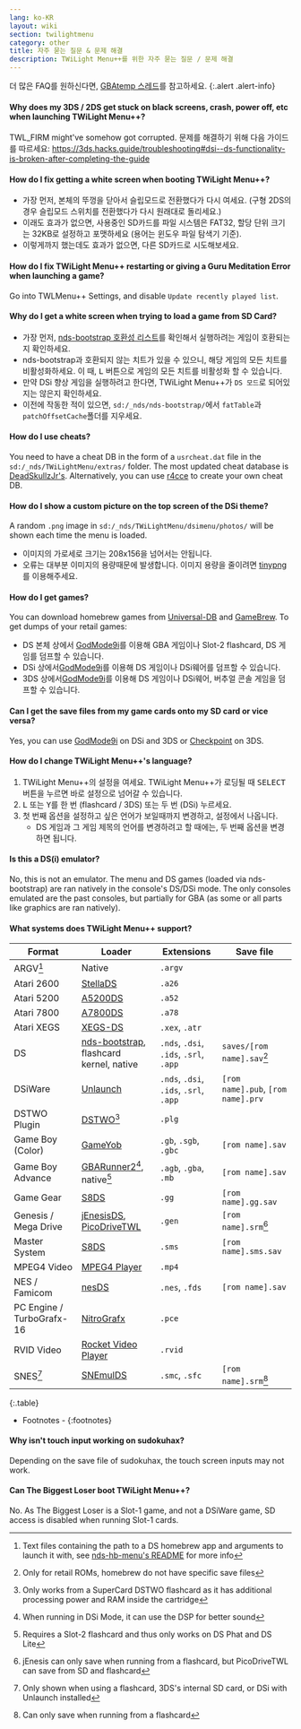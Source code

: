 ```yaml
---
lang: ko-KR
layout: wiki
section: twilightmenu
category: other
title: 자주 묻는 질문 & 문제 해결
description: TWiLight Menu++를 위한 자주 묻는 질문 / 문제 해결
---
```


더 많은 FAQ를 원하신다면, [GBAtemp 스레드](https://gbatemp.net/threads/ds-i-3ds-twilight-menu-gui-for-ds-i-games-and-ds-i-menu-replacement.472200/)를 참고하세요.
{:.alert .alert-info}

#### Why does my 3DS / 2DS get stuck on black screens, crash, power off, etc when launching TWiLight Menu++?
TWL_FIRM might've somehow got corrupted. 문제를 해결하기 위해 다음 가이드를 따르세요: <https://3ds.hacks.guide/troubleshooting#dsi--ds-functionality-is-broken-after-completing-the-guide>

#### How do I fix getting a white screen when booting TWiLight Menu++?
- 가장 먼저, 본체의 뚜껑을 닫아서 슬립모드로 전환했다가 다시 여세요. (구형 2DS의 경우 슬립모드 스위치를 전환했다가 다시 원래대로 돌리세요.)
- 이래도 효과가 없으면, 사용중인 SD카드를 파일 시스템은 FAT32, 할당 단위 크기는 32KB로 설정하고 포맷하세요 (용어는 윈도우 파일 탐색기 기준).
- 이렇게까지 했는데도 효과가 없으면, 다른 SD카드로 시도해보세요.

#### How do I fix TWiLight Menu++ restarting or giving a Guru Meditation Error when launching a game?
Go into TWLMenu++ Settings, and disable `Update recently played list`.

#### Why do I get a white screen when trying to load a game from SD Card?
- 가장 먼저, [nds-bootstrap 호환성 리스트](https://docs.google.com/spreadsheets/d/1LRTkXOUXraTMjg1eedz_f7b5jiuyMv2x6e_jY_nyHSc/htmlview#gid=0)를 확인해서 실행하려는 게임이 호환되는지 확인하세요.
- nds-bootstrap과 호환되지 않는 치트가 있을 수 있으니, 해당 게임의 모든 치트를 비활성화하세요. 이 때, <kbd class="l">L</kbd> 버튼으로 게임의 모든 치트를 비활성화 할 수 있습니다.
- 만약 DSi 향상 게임을 실행하려고 한다면, TWiLight Menu++가 `DS 모드`로 되어있지는 않은지 확인하세요.
- 이전에 작동한 적이 있으면, `sd:/_nds/nds-bootstrap/`에서 `fatTable`과 `patchOffsetCache`폴더를 지우세요.

#### How do I use cheats?
You need to have a cheat DB in the form of a `usrcheat.dat` file in the `sd:/_nds/TWiLightMenu/extras/` folder. The most updated cheat database is [DeadSkullzJr's](https://gbatemp.net/threads/deadskullzjrs-flashcart-cheat-databases.488711/). Alternatively, you can use [r4cce](http://hp.vector.co.jp/authors/VA013928/soft_en.html) to create your own cheat DB.

#### How do I show a custom picture on the top screen of the DSi theme?
A random `.png` image in `sd:/_nds/TWiLightMenu/dsimenu/photos/` will be shown each time the menu is loaded.

- 이미지의 가로세로 크기는 208x156을 넘어서는 안됩니다.
- 오류는 대부분 이미지의 용량때문에 발생합니다. 이미지 용량을 줄이려면 [tinypng](https://tinypng.com)를 이용해주세요.

#### How do I get games?
You can download homebrew games from [Universal-DB](https://db.universal-team.net/ds) and [GameBrew](https://www.gamebrew.org/wiki/List_of_DS_homebrew_applications). To get dumps of your retail games:
- DS 본체 상에서 [GodMode9i](https://github.com/DS-Homebrew/GodMode9i/releases)를 이용해 GBA 게임이나 Slot-2 flashcard, DS 게임를 덤프할 수 있습니다.
- DSi 상에서[GodMode9i](https://github.com/DS-Homebrew/GodMode9i/releases)를 이용해 DS 게임이나 DSi웨어를 덤프할 수 있습니다.
- 3DS 상에서[GodMode9i](https://github.com/DS-Homebrew/GodMode9i/releases)를 이용해 DS 게임이나 DSi웨어, 버추얼 콘솔 게임을 덤프할 수 있습니다.

#### Can I get the save files from my game cards onto my SD card or vice versa?
Yes, you can use [GodMode9i](https://github.com/DS-Homebrew/GodMode9i/releases) on DSi and 3DS or [Checkpoint](https://github.com/FlagBrew/Checkpoint/releases) on 3DS.

#### How do I change TWiLight Menu++'s language?
1. TWiLight Menu++의 설정을 여세요. TWiLight Menu++가 로딩될 때 <kbd>SELECT</kbd>버튼을 누르면 바로 설정으로 넘어갈 수 있습니다.
1. <kbd class="l">L</kbd> 또는 <kbd class="face">Y</kbd>를 한 번 (flashcard / 3DS) 또는 두 번 (DSi) 누르세요.
1. 첫 번째 옵션을 설정하고 싶은 언어가 보일때까지 변경하고, 설정에서 나옵니다.
   - DS 게임과 그 게임 제목의 언어를 변경하려고 할 때에는, 두 번째 옵션을 변경하면 됩니다.

#### Is this a DS(i) emulator?
No, this is not an emulator. The menu and DS games (loaded via nds-bootstrap) are ran natively in the console's DS/DSi mode. The only consoles emulated are the past consoles, but partially for GBA (as some or all parts like graphics are ran natively).

#### What systems does TWiLight Menu++ support?

| Format                    | Loader                                           | Extensions                             | Save file                          |
| ------------------------- | ------------------------------------------------ | -------------------------------------- | ---------------------------------- |
| ARGV[^1]                  | Native                                           | `.argv`                                |                                    |
| Atari 2600                | [StellaDS][stellads]                             | `.a26`                                 |                                    |
| Atari 5200                | [A5200DS][a5200ds]                               | `.a52`                                 |                                    |
| Atari 7800                | [A7800DS][a7800ds]                               | `.a78`                                 |                                    |
| Atari XEGS                | [XEGS-DS][xegs-ds]                               | `.xex`, `.atr`                         |                                    |
| DS                        | [nds-bootstrap][ndsbs], flashcard kernel, native | `.nds`, `.dsi`, `.ids`, `.srl`, `.app` | `saves/[rom name].sav`[^2]         |
| DSiWare                   | [Unlaunch][unlaunch]                             | `.nds`, `.dsi`, `.ids`, `.srl`, `.app` | `[rom name].pub`, `[rom name].prv` |
| DSTWO Plugin              | [DSTWO][dstwo][^3]                               | `.plg`                                 |                                    |
| Game Boy (Color)          | [GameYob][gameyob]                               | `.gb`, `.sgb`, `.gbc`                  | `[rom name].sav`                   |
| Game Boy Advance          | [GBARunner2][gbarunner2][^4], native[^5]         | `.agb`, `.gba`, `.mb`                  | `[rom name].sav`                   |
| Game Gear                 | [S8DS][s8ds]                                     | `.gg`                                  | `[rom name].gg.sav`                |
| Genesis / Mega Drive      | [jEnesisDS][jenesis], [PicoDriveTWL][pdtwl]      | `.gen`                                 | `[rom name].srm`[^6]               |
| Master System             | [S8DS][s8ds]                                     | `.sms`                                 | `[rom name].sms.sav`               |
| MPEG4 Video               | [MPEG4 Player][mpeg4player]                      | `.mp4`                                 |                                    |
| NES / Famicom             | [nesDS][nesds]                                   | `.nes`, `.fds`                         | `[rom name].sav`                   |
| PC Engine / TurboGrafx-16 | [NitroGrafx][nitrografx]                         | `.pce`                                 |                                    |
| RVID Video                | [Rocket Video Player][rvidplayer]                | `.rvid`                                |                                    |
| SNES[^7]                  | [SNEmulDS][snemulds]                             | `.smc`, `.sfc`                         | `[rom name].srm`[^8]               |
{:.table}

- Footnotes -
{:footnotes}

#### Why isn't touch input working on sudokuhax?
Depending on the save file of sudokuhax, the touch screen inputs may not work.

#### Can The Biggest Loser boot TWiLight Menu++?
No. As The Biggest Loser is a Slot-1 game, and not a DSiWare game, SD access is disabled when running Slot-1 cards.

[^1]: Text files containing the path to a DS homebrew app and arguments to launch it with, see [nds-hb-menu's README](https://github.com/devkitPro/nds-hb-menu#passing-arguments) for more info
[^2]: Only for retail ROMs, homebrew do not have specific save files
[^3]: Only works from a SuperCard DSTWO flashcard as it has additional processing power and RAM inside the cartridge
[^4]: When running in DSi Mode, it can use the DSP for better sound
[^5]: Requires a Slot-2 flashcard and thus only works on DS Phat and DS Lite
[^6]: jEnesis can only save when running from a flashcard, but PicoDriveTWL can save from SD and flashcard
[^7]: Only shown when using a flashcard, 3DS's internal SD card, or DSi with Unlaunch installed
[^8]: Can only save when running from a flashcard

[a5200ds]: https://github.com/wavemotion-dave/A5200DS
[a7800ds]: https://github.com/wavemotion-dave/A7800DS
[dstwo]: http://eng.supercard.sc
[gameyob]: https://github.com/Drenn1/GameYob
[gbarunner2]: https://github.com/Gericom/GBARunner2
[jenesis]: https://www.gamebrew.org/wiki/JEnesisDS
[mpeg4player]: https://gbatemp.net/threads/544095
[ndsbs]: https://github.com/DS-Homebrew/nds-bootstrap
[nesds]: https://github.com/DS-Homebrew/NesDS
[nitrografx]: https://www.gamebrew.org/wiki/NitroGrafx
[pdtwl]: https://github.com/DS-Homebrew/PicoDriveTWL
[rvidplayer]: https://gbatemp.net/threads/539163
[s8ds]: https://www.gamebrew.org/wiki/S8DS
[snemulds]: https://www.gamebrew.org/wiki/SNEmulDS
[stellads]: https://github.com/wavemotion-dave/StellaDS
[unlaunch]: https://problemkaputt.de/unlaunch.htm
[xegs-ds]: https://github.com/wavemotion-dave/XEGS-DS
